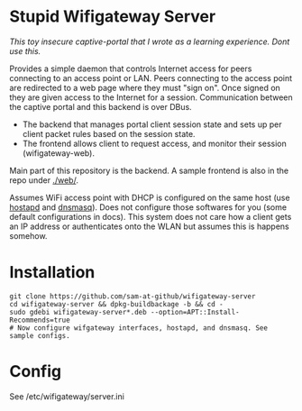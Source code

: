 # Stupid Wifigateway Server
*This toy insecure captive-portal that I wrote as a learning experience. Dont use this.*

Provides a simple daemon that controls Internet access for peers connecting to an access point or LAN. Peers connecting to the access point are redirected to a web page where they must "sign on". Once signed on they are given access to the Internet for a session. Communication between the captive portal and this backend is over DBus.

 * The backend that manages portal client session state and sets up per client packet rules based on the session state.
 * The frontend allows client to request access, and monitor their session (wifigateway-web).

Main part of this repository is the backend. A sample frontend is also in the repo under [./web/](./wifigateway-web/).

Assumes WiFi access point with DHCP is configured on the same host (use [hostapd][hostapd] and [dnsmasq][dnsmasq]). Does not configure those softwares for you (some default configurations in docs). This system does not care how a client gets an IP address or authenticates onto the WLAN but assumes this is happens somehow.

# Installation

    git clone https://github.com/sam-at-github/wifigateway-server
    cd wifigateway-server && dpkg-buildbackage -b && cd -
    sudo gdebi wifigateway-server*.deb --option=APT::Install-Recommends=true
    # Now configure wifgateway interfaces, hostapd, and dnsmasq. See sample configs.

# Config
See /etc/wifigateway/server.ini

[dnsmasq]: http://www.thekelleys.org.uk/dnsmasq/doc.html
[hostapd]: http://wireless.kernel.org/en/users/Documentation/hostapd
